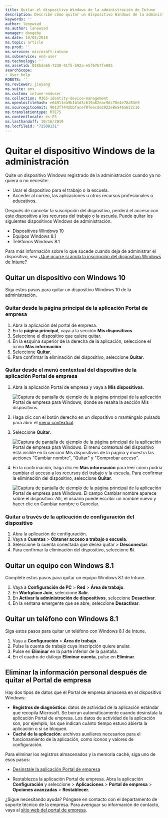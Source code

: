 ```yaml
---
title: Quitar el dispositivo Windows de la administración de Intune
description: Describe cómo quitar un dispositivo Windows de la administración de Intune
keywords: ''
author: lenewsad
ms.author: lanewsad
manager: dougeby
ms.date: 10/03/2018
ms.topic: article
ms.prod: ''
ms.service: microsoft-intune
ms.subservice: end-user
ms.technology: ''
ms.assetid: 018bda65-7238-41f5-b92a-e5f67b7fe085
searchScope:
- User help
ROBOTS: ''
ms.reviewer: jieyang
ms.suite: ems
ms.custom: intune-enduser
ms.collection: M365-identity-device-management
ms.openlocfilehash: e64911ea9b1b1d3c619a82eac9dc78e4e78a53e9
ms.sourcegitcommit: 9013f7442bbface78feecde2922e8e546a622c16
ms.translationtype: MTE75
ms.contentlocale: es-ES
ms.lasthandoff: 10/16/2019
ms.locfileid: "72508131"
---
```

# <a name="remove-your-windows-device-from-management"></a>Quitar el dispositivo Windows de la administración

Quite un dispositivo Windows registrado de la administración cuando ya no quiera o no necesite:  
* Usar el dispositivo para el trabajo o la escuela. 
* Acceder al correo, las aplicaciones u otros recursos profesionales o educativos.

Después de cancelar la suscripción del dispositivo, perderá el acceso con este dispositivo a los recursos del trabajo o la escuela. Puede quitar los siguientes dispositivos Windows de administración.  
* Dispositivos Windows 10 
* Equipos Windows 8.1
* Teléfonos Windows 8.1
 
Para más información sobre lo que sucede cuando deja de administrar el dispositivo, vea [¿Qué ocurre si anula la inscripción del dispositivo Windows de Intune?](what-happens-if-you-unenroll-your-device-from-intune-windows.md)  

## <a name="remove-your-windows-10-device"></a>Quitar un dispositivo con Windows 10
Siga estos pasos para quitar un dispositivo Windows 10 de la administración.

### <a name="remove-in-company-portal-app-home-page"></a>Quitar desde la página **principal** de la aplicación Portal de empresa  

1. Abra la aplicación del portal de empresa.
2. En la **página principal**, vaya a la sección **Mis dispositivos**.
3. Seleccione el dispositivo que quiere quitar.
3. En la esquina superior de la derecha de la aplicación, seleccione el icono **Más información**.
4. Seleccione **Quitar**. 
5. Para confirmar la eliminación del dispositivo, seleccione **Quitar**.  

### <a name="remove-in-company-portal-app-device-context-menu"></a>Quitar desde el menú contextual del dispositivo de la aplicación Portal de empresa  

1. Abra la aplicación Portal de empresa y vaya a **Mis dispositivos**.

    ![Captura de pantalla de ejemplo de la página principal de la aplicación Portal de empresa para Windows, donde se resalta la sección Mis dispositivos.](./media/1809_CheckAccess_Context_Select_Device.png)

2. Haga clic con el botón derecho en un dispositivo o manténgalo pulsado para abrir el [menú contextual](https://docs.microsoft.com//windows/uwp/design/controls-and-patterns/menus).  

3. Seleccione **Quitar**.  

    ![Captura de pantalla de ejemplo de la página principal de la aplicación Portal de empresa para Windows. El menú contextual del dispositivo está visible en la sección **Mis dispositivos** de la página y muestra las acciones "Cambiar nombre", "Quitar" y "Comprobar acceso".](./media/1809_DeviceContextMenu_Windows_CP.png)  

5. En la confirmación, haga clic en **Más información** para leer cómo podría cambiar el acceso a los recursos del trabajo y la escuela. Para confirmar la eliminación del dispositivo, seleccione **Quitar**.   

     ![Captura de pantalla de ejemplo de la página principal de la aplicación Portal de empresa para Windows. El campo Cambiar nombre aparece sobre el dispositivo. Allí, el usuario puede escribir un nombre nuevo y hacer clic en Cambiar nombre o Cancelar.](./media/1808_RemoveDevice_Popup.png)  


### <a name="remove-in-device-settings-app"></a>Quitar a través de la aplicación de configuración del dispositivo
1. Abra la aplicación de configuración. 
2. Vaya a **Cuentas** > **Obtener acceso a trabajo o escuela**.
3. Seleccione la cuenta conectada que desea quitar > **Desconectar**.
4. Para confirmar la eliminación del dispositivo, seleccione **Sí**.

## <a name="remove-your-windows-81-computer"></a>Quitar un equipo con Windows 8.1
Complete estos pasos para quitar un equipo Windows 8.1 de Intune.

1. Vaya a **Configuración de PC** > **Red** > **Área de trabajo**.
2. En **Workplace Join**, seleccione **Salir**.
3. En **Activar la administración de dispositivos**, seleccione **Desactivar**.
4. En la ventana emergente que se abre, seleccione **Desactivar**.

## <a name="remove-your-windows-81-phone"></a>Quitar un teléfono con Windows 8.1
Siga estos pasos para quitar un teléfono con Windows 8.1 de Intune.

1. Vaya a **Configuración** > **Área de trabajo**.
2. Pulse la cuenta de trabajo cuya inscripción quiere anular.
3. Pulse en **Eliminar** en la parte inferior de la pantalla.
4. En el cuadro de diálogo **Eliminar cuenta**, pulse en **Eliminar**.  
## <a name="removing-your-personal-information-after-removing-the-company-portal"></a>Eliminar la información personal después de quitar el Portal de empresa  

Hay dos tipos de datos que el Portal de empresa almacena en el dispositivo Windows:

- **Registros de diagnóstico**: datos de actividad de la aplicación estándar que recopila Microsoft. Se borran automáticamente cuando desinstala la aplicación Portal de empresa. Los datos de actividad de la aplicación son, por ejemplo, los que indican cuánto tiempo estuvo abierta la aplicación o si se bloqueó.
- **Caché de la aplicación**: archivos auxiliares necesarios para el funcionamiento de la aplicación, como iconos y valores de configuración.

Para eliminar los registros almacenados y la memoria caché, siga uno de esos pasos:

* [Desinstale la aplicación Portal de empresa](https://support.microsoft.com/help/4028003/windows-10-uninstall-apps-and-programs) 

* Restablezca la aplicación Portal de empresa. Abra la aplicación **Configuración** y seleccione > **Aplicaciones** > **Portal de empresa** > **Opciones avanzadas** > **Restablecer**. 

¿Sigue necesitando ayuda? Póngase en contacto con el departamento de soporte técnico de la empresa. Para averiguar su información de contacto, vaya al [sitio web del portal de empresa](https://go.microsoft.com/fwlink/?linkid=2010980).
